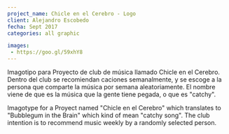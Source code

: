 ```yaml
---
project_name: Chicle en el Cerebro - Logo
client: Alejandro Escobedo
fecha: Sept 2017
categories: all graphic

images:
 - https://goo.gl/59xhY8
---
```

Imagotipo para Proyecto de club de música llamado Chicle en el Cerebro. Dentro del club se recomiendan caciones semanalmente, y se escoge a la persona que comparte la música por semana aleatoriamente. El nombre viene de que es la música que la gente tiene pegada, o que es "catchy".



Imagotype for a Proyect named "Chicle en el Cerebro" which translates to "Bubblegum in the Brain" which kind of mean "catchy song". The club intention is to recommend music weekly by a randomly selected person.
